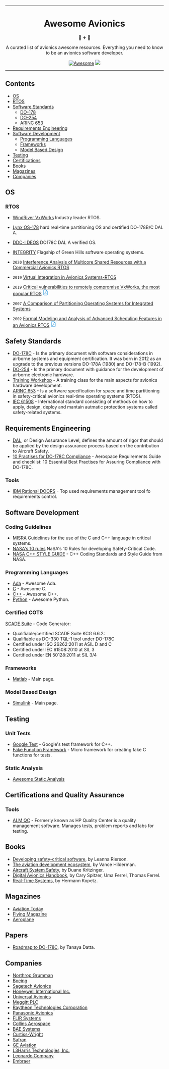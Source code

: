 <div align="center">
<hr>

# Awesome Avionics

🚀 ✈ 🚁

A curated list of avionics awesome resources. Everything you need to know to be an avionics software developer.

[![Awesome](https://awesome.re/badge.svg)](https://awesome.re)
<img src="https://img.shields.io/github/license/gioele-maruccia/awesome-avionics"/>


<hr>
</div>

## Contents

- [OS](#os)
- [RTOS](#rtos)
- [Software Standards](#software-standards)
  - [DO-178](#do-178)
  - [DO-254](#do-254)
  - [ARINC 653](#arinc-653)
- [Requirements Engineering](#requirements-engineering)
- [Software Development](#software-development)
  - [Programming Languages](#programming-languages)
  - [Frameworks](#scripting-and-frameworks)
  - [Model Based Design](#model-based-design)
- [Testing](#testing)
- [Certifications](#certifications)
- [Books](#books)
- [Magazines](#magazines)
- [Companies](#companies)

## OS
### RTOS
- [WindRiver VxWorks](https://experience.windriver.com/redefining-rtos/p/1?utm_source=google&utm_medium=sem&utm_campaign=vp-dg-emea-vhs-sem-vxworks-exact-brand-07012021&gclid=CjwKCAjwuYWSBhByEiwAKd_n_lSSQ0QQVo927BXSAWz4XRgsQHJ5ZWa15bQpYQf-yZrEuaC3ZjWj0RoCXbQQAvD_BwE) Industry leader RTOS.
- [Lynx OS-178](https://www.lynx.com/products/lynxos-178-do-178c-certified-posix-rtos) hard real-time partitioning OS and certified DO-178B/C DAL A.
- [DDC-I DEOS](https://www.ddci.com/products_deos_do_178c_arinc_653/) DO178C DAL A verified OS.
- [INTEGRITY](https://www.ghs.com/products/rtos/integrity.html)  Flagship of Green Hills software operating systems.

- `2020` [Interference Analysis of Multicore Shared Resources with a Commercial Avionics RTOS](https://link.springer.com/chapter/10.1007/3-540-45828-X_11)
- `2019` [Virtual Integration in Avionics Systems-RTOS](https://onlinelibrary.wiley.com/doi/abs/10.1002/j.2334-5837.2019.00678.x)
- `2019` [Critical vulnerabilities to remotely compromise VxWorks, the most popular RTOS](https://info.armis.com/rs/645-PDC-047/images/Urgent11%20Technical%20White%20Paper.pdf) ![pdf]
- `2007` [A Comparison of Partitioning Operating Systems for Integrated Systems](https://link.springer.com/chapter/10.1007/978-3-540-75101-4_33)
- `2002` [Formal Modeling and Analysis of Advanced Scheduling Features in an Avionics RTOS]() ![pdf]

## Safety Standards

- [DO-178C](https://en.wikipedia.org/wiki/DO-178C) - Is the primary document with software considerations in airborne systems and equipment certification.
It was born in 2012 as an upgrade to the previous versions DO-178A (1980) and DO-178-B (1992).
- [DO-254](https://en.wikipedia.org/wiki/DO-254) - Is the primary document with guidance for the development of airborne electronic hardware.
- [Training Workshop](https://afuzion.com/private-training/avionics-hardware-do-254-training-class/?gclid=CjwKCAjwopWSBhB6EiwAjxmqDXItJQCzFkBQ8uErGtpMDUjjgVdPttywkhrc3i-8yUtdnjSn8-KvHxoCfOkQAvD_BwE) - A training class for the main aspects for avionics hardware development.
- [ARINC 653](https://en.wikipedia.org/wiki/ARINC_653) - Is a software specification for space and time partitioning in safety-critical avionics real-time operating systems (RTOS).
- [IEC 61508](https://en.wikipedia.org/wiki/IEC_61508) - International standard consisting of methods on how to apply, design, deploy and mantain autmatic protection systems called safety-related systems.
## Requirements Engineering
- [DAL](https://en.wikipedia.org/wiki/DO-178C), or Design Assurance Level, defines the amount of rigor that should be applied by the design assurance process based on the contribution to Aircraft Safety.
- [10 Practises for DO-178C Compliance](https://qracorp.com/aerospace-requirements-guide/) - Aerospace Requirements Guide and checklist: 10 Essential Best Practises for Assuring Compliance with DO-178C.

### Tools
- [IBM Rational DOORS](https://www.ibm.com/docs/en/ermd/9.6.1?topic=overview-rational-doors) - Top used requirements management tool fo requirements control.

## Software Development
### Coding Guidelines
- [MISRA](https://www.misra.org.uk/) Guidelines for the use of the C and C++ language in critical systems.
- [NASA's 10 rules](https://www.perforce.com/blog/kw/NASA-rules-for-developing-safety-critical-code#:~:text=NASA's%2010%20rules%20for%20developing%20safety%2Dcritical%20code%20are%3A,dynamic%20memory%20allocation%20after%20initialization.) NaSA's 10 Rules for developing Safety-Critical Code.
- [NASA C++ STYLE GUIDE](https://ntrs.nasa.gov/citations/20080039927) - C++ Coding Standards and Style Guide from NASA.
### Programming Languages
- [Ada](https://github.com/ohenley/awesome-ada) - Awesome Ada.
- [C](https://github.com/aleksandar-todorovic/awesome-c) - Awesome C.
- [C++](https://github.com/fffaraz/awesome-cpp#readme) - Awesome C++.
- [Python](https://github.com/vinta/awesome-python) - Awesome Python.

### Certified COTS
  [SCADE Suite](https://www.ansys.com/) - Code Generator: 
- Qualifiable/certified SCADE Suite KCG 6.6.2:
- Qualifiable as DO-330 TQL-1 tool under DO-178C
- Certified under ISO 26262:2011 at ASIL D and C
- Certified under IEC 61508:2010 at SIL 3
- Certified under EN 50128:2011 at SIL 3/4

  
### Frameworks
- [Matlab](https://it.mathworks.com/products/matlab.html) - Main page.

### Model Based Design
- [Simulink](https://it.mathworks.com/products/simulink.html) - Main page.

## Testing

### Unit Tests
- [Google Test](https://github.com/google/googletest) - Google's test framework for C++.
- [Fake Function Framework](https://github.com/meekrosoft/fff) - Micro framework for creating fake C functions for tests.

### Static Analysis
- [Awesome Static Analysis](https://github.com/analysis-tools-dev/static-analysis)

## Certifications and Quality Assurance

### Tools

- [ALM QC](https://software.microfocus.com/en-us/products/quality-center-quality-management/overview) - Formerly known as HP Quality Center is a quality management software. Manages tests, problem reports and labs for testing.

## Books
- [Developing safety-critical software](https://www.amazon.com/Developing-Safety-Critical-Software-Practical-Compliance/dp/143981368X), by Leanna Rierson.
- [The aviation development ecosystem](https://www.amazon.com/AVIATION-DEVELOPMENT-ECOSYSTEM-Applying-Guideline-ebook/dp/B08ZYNFLTJ), by Vance Hilderman.
- [Aircraft System Safety](https://www.amazon.com/Aircraft-System-Safety-Airworthiness-Certification/dp/0081008899), by Duane Kritzinger.
- [Digital Avionics Handbook](https://www.amazon.com/Digital-Avionics-Handbook-Cary-Spitzer/dp/1138076988), by Cary Spitzer, Uma Ferrel, Thomas Ferrel.
- [Real-Time Systems](https://www.amazon.com/Real-Time-Systems-Principles-Distributed-Applications/dp/1441982361), by Hermann Kopetz.

## Magazines
- [Aviation Today](https://www.aviationtoday.com/)
- [Flying Magazine](https://www.flyingmag.com/)
- [Aeroplane](https://www.key.aero/aeroplanemonthly)

## Papers
- [Roadmap to DO-178C](https://www.academia.edu/74924848/Roadmap_to_a_DO_178_C_Formal_Model_Based_Software_Engineering_Methodology), by Tanaya Datta.

## Companies
- [Northrop Grumman](https://www.northropgrumman.com/)
- [Boeing](https://www.boeing.com/)
- [Sagetech Avionics](https://sagetech.com/)
- [Honeywell International Inc.](https://www.honeywell.com/us/en)
- [Universal Avionics](https://uasc.com/)
- [Meggitt PLC](https://www.meggitt.com/)
- [Raytheon Technologies Corporation](https://www.rtx.com/)
- [Panasonic Avionics](https://www.panasonic.aero/)
- [FLIR Systems](https://www.flir.eu/)
- [Collins Aerospace](https://www.collinsaerospace.com/)
- [BAE Systems](https://www.baesystems.com/en/home)
- [Curtiss-Wright](https://www.curtisswright.com/)
- [Safran](https://www.safran-group.com/)
- [GE Aviation](https://www.geaviation.com/)
- [L3Harris Technologies, Inc.](https://www.l3harris.com/)
- [Leonardo Company](https://www.leonardo.com/en/home)
- [Embraer](https://embraer.com/br/pt)

[video]: media/icons/video.png "video"
[awesome]: media/icons/awesome.png "awesome"
[blog]: media/icons/blog.png "blog"
[book]: media/icons/book.png "book"
[github]: media/icons/github.png "github"
[pdf]: media/icons/pdf.png "pdf"
[podcast]: media/icons/podcast.png "podcast"
[search]: media/icons/search.png "search"
[stackoverflow]: media/icons/stackoverflow.png "stackoverflow"
[student]: media/icons/student.png "student"
[warning]: media/icons/warning.png "warning"
